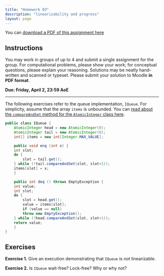 ```yaml
---
title: "Homework 03"
description: "linearizability and progress"
layout: page
---
```


You can [download a PDF of this assignment here](/assets/pdf/2021s-cosc-273/homework-03.pdf)

## Instructions

You may work in groups of up to 4 and submit a single assignment for the group. For computational problems, please show your work; for conceptual questions, please explain your reasoning. Solutions may be neatly hand-written and scanned or typeset. Please submit your solution to Moodle **in PDF format**. 

**Due: Friday, April 2, 23:59 AoE**

----------

The following exercises refer to the queue implementation, `IQueue`. For simplicity, assume that the array `items` is unbounded. You can [read about the `compareAndSet` method for the `AtomicInteger` class here](https://docs.oracle.com/en/java/javase/11/docs/api/java.base/java/util/concurrent/atomic/AtomicInteger.html#compareAndSet(int,int)).

```java
public class IQueue {
    AtomicInteger head = new AtomicInteger(0);
    AtomicInteger tail = new AtomicInteger(0);
    int[] items = new int[Integer.MAX_VALUE];

    public void enq (int x) {
	int slot;
	do {
	    slot = tail.get();
	} while (!tail.compareAndSet(slot, slot+1));
	items[slot] = x;
    }

    public int deq () throws EmptyException {
	int value;
	int slot;
	do {
	    slot = head.get();
	    value = items[slot];
	    if (value == null)
		throw new EmptyException();
	} while (!head.compareAndSet(slot, slot+1));
	return value;
    }
}
```

## Exercises

**Exercise 1.** Give an execution demonstrating that `IQueue` is *not* linearizable.

**Exercise 2.** Is `IQueue` wait-free? Lock-free? Why or why not?
